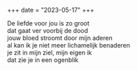 +++
date = "2023-05-17"
+++

De liefde voor jou is zo groot \
dat gaat ver voorbij de dood \
jouw bloed stroomt door mijn aderen \
al kan ik je niet meer lichamelijk benaderen \
je zit in mijn ziel, mijn eigen ik \
dat zie je in een ogenblik
